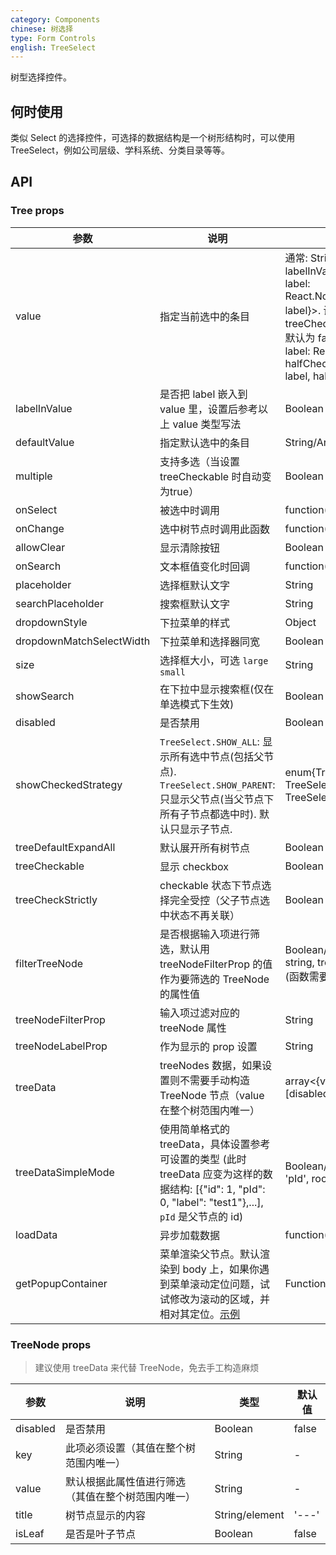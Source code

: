 ```yaml
---
category: Components
chinese: 树选择
type: Form Controls
english: TreeSelect
---
```


树型选择控件。

## 何时使用

类似 Select 的选择控件，可选择的数据结构是一个树形结构时，可以使用 TreeSelect，例如公司层级、学科系统、分类目录等等。

## API

### Tree props

| 参数       | 说明                                      | 类型       | 默认值 |
|-----------|------------------------------------------|------------|--------|
| value    | 指定当前选中的条目 | 通常: String/Array<String>. 设置 labelInValue: {value: String, label: React.Node}/Array<{value, label}>. 设置 treeCheckStrictly(halfChecked 默认为 false): {value: String, label: React.Node, halfChecked}/Array<{value, label, halfChecked}>. |  -  |
| labelInValue | 是否把 label 嵌入到 value 里，设置后参考以上 value 类型写法  | Boolean | false |
| defaultValue | 指定默认选中的条目 | String/Array<String>   |  -  |
| multiple   | 支持多选（当设置 treeCheckable 时自动变为true） | Boolean | false |
| onSelect | 被选中时调用 | function(value, node, extra) | -   |
| onChange | 选中树节点时调用此函数 | function(value, label, extra) | - |
| allowClear | 显示清除按钮 | Boolean | false |
| onSearch | 文本框值变化时回调 | function(value: String) | - |
| placeholder | 选择框默认文字 | String | - |
| searchPlaceholder | 搜索框默认文字 | String | - |
| dropdownStyle | 下拉菜单的样式 | Object | - |
| dropdownMatchSelectWidth | 下拉菜单和选择器同宽 | Boolean | true |
| size    | 选择框大小，可选 `large` `small`  | String      |      default      |
| showSearch | 在下拉中显示搜索框(仅在单选模式下生效) | Boolean | false |
| disabled | 是否禁用 | Boolean | false |
| showCheckedStrategy | `TreeSelect.SHOW_ALL`: 显示所有选中节点(包括父节点). `TreeSelect.SHOW_PARENT`: 只显示父节点(当父节点下所有子节点都选中时). 默认只显示子节点. | enum{TreeSelect.SHOW_ALL, TreeSelect.SHOW_PARENT, TreeSelect.SHOW_CHILD } | TreeSelect.SHOW_CHILD |
| treeDefaultExpandAll | 默认展开所有树节点 | Boolean | false |
| treeCheckable | 显示 checkbox | Boolean | false |
| treeCheckStrictly | checkable 状态下节点选择完全受控（父子节点选中状态不再关联）| Boolean | false |
| filterTreeNode | 是否根据输入项进行筛选，默认用 treeNodeFilterProp 的值作为要筛选的 TreeNode 的属性值 | Boolean/Function(inputValue: string, treeNode: TreeNode) (函数需要返回bool值) | Function |
| treeNodeFilterProp | 输入项过滤对应的 treeNode 属性 | String | 'value' |
| treeNodeLabelProp | 作为显示的 prop 设置 | String | 'title' |
| treeData | treeNodes 数据，如果设置则不需要手动构造 TreeNode 节点（value 在整个树范围内唯一）| array<{value, label, children, [disabled, selectable]}> | [] |
|treeDataSimpleMode | 使用简单格式的 treeData，具体设置参考可设置的类型 (此时 treeData 应变为这样的数据结构: [{"id": 1, "pId": 0, "label": "test1"},...], `pId` 是父节点的 id) | Boolean/Object{id: 'id', pId: 'pId', rootPId: null} | false |
| loadData | 异步加载数据 | function(node) | - |
| getPopupContainer | 菜单渲染父节点。默认渲染到 body 上，如果你遇到菜单滚动定位问题，试试修改为滚动的区域，并相对其定位。[示例](http://codepen.io/anon/pen/xVBOVQ?editors=001) | Function(triggerNode) | () => document.body |

### TreeNode props

> 建议使用 treeData 来代替 TreeNode，免去手工构造麻烦

| 参数       | 说明                                      | 类型       | 默认值 |
|-----------|------------------------------------------|------------|--------|
| disabled    | 是否禁用 | Boolean   |  false  |
| key   | 此项必须设置（其值在整个树范围内唯一） |  String | - |
| value   | 默认根据此属性值进行筛选（其值在整个树范围内唯一） | String | - |
| title | 树节点显示的内容 | String/element | '---' |
| isLeaf | 是否是叶子节点 | Boolean | false |
